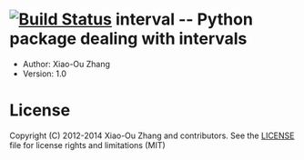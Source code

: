[![Build Status](https://travis-ci.org/kepbod/interval.svg?branch=master)](https://travis-ci.org/kepbod/interval)
interval -- Python package dealing with intervals
=================================================

* Author: Xiao-Ou Zhang
* Version: 1.0

License
=======

Copyright (C) 2012-2014 Xiao-Ou Zhang and contributors. See the [LICENSE](https://github.com/kepbod/interval/blob/master/LICENSE.txt) file for
license rights and limitations (MIT)
